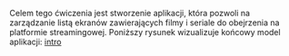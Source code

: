 Celem tego ćwiczenia jest stworzenie aplikacji, która pozwoli na zarządzanie listą ekranów zawierających filmy i seriale
do obejrzenia na platformie streamingowej. Poniższy rysunek wizualizuje końcowy model aplikacji:
[intro](./0-intro.png)